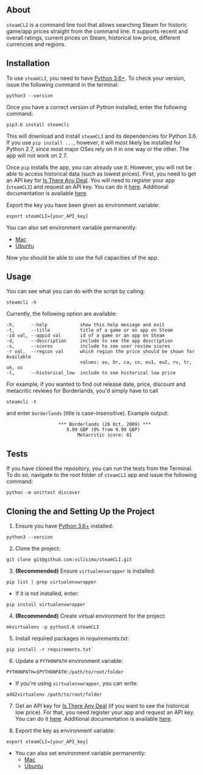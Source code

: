 ## About
`steamCLI` is a command line tool that allows searching Steam for historic 
game/app prices straight from the command line. It supports recent and overall
ratings, current prices on Steam, historical low price, different currencies
and regions.

## Installation
To use `steamCLI`, you need to have [Python 3.6+](https://www.python.org/downloads/). 
To check your version, issue the following command in the terminal:

~~~
python3 --version
~~~

Once you have a correct version of Python installed, enter the following 
command:

~~~
pip3.6 install steamcli
~~~ 

This will download and install `steamCLI` and its dependencies for Python 3.6. 
If you use `pip install ...`, however, it will most likely be installed for 
Python 2.7, since most major OSes rely on it in one way or the other. The app
will not work on 2.7.

Once `pip` installs the app, you can already use it. However, you will not be 
able to access historical data (such as lowest prices). First, you need to get
an API key for [Is There Any Deal](https://isthereanydeal.com). You will need 
to register your app (`steamCLI`) and request an API key. You can do it 
[here](https://isthereanydeal.com/apps/new/). Additional documentation is 
available [here](http://docs.itad.apiary.io/#introduction/your-apps).

Export the key you have been given as environment variable:

~~~
export steamCLI=[your_API_key]
~~~

You can also set environment variable permanently: 
- [Mac](https://stackoverflow.com/questions/22502759/mac-os-x-10-9-setting-permanent-environment-variables)
- [Ubuntu](https://stackoverflow.com/questions/13046624/how-to-permanently-export-a-variable-in-linux)

Now you should be able to use the full capacities of the app.

## Usage
You can see what you can do with the script by calling:

~~~
steamcli -h
~~~

Currently, the following option are available:

    -h,      --help            show this help message and exit
    -t,      --title           title of a game or an app on Steam
    -id val, --appid val       id of a game or an app on Steam
    -d,      --description     include to see the app description
    -s,      --scores          include to see user review scores
    -r val,  --region val      which region the price should be shown for Available
                               values: au, br, ca, cn, eu1, eu2, ru, tr, uk, us
    -l,      --historical_low  include to see historical low price

For example, if you wanted to find out release date, price, discount and
metacritic reviews for Borderlands, you'd simply have to call

~~~
steamcli -t
~~~

and enter `borderlands` (title is case-insensitive). Example output:

                       *** Borderlands (26 Oct, 2009) ***                      
                          9.99 GBP (0% from 9.99 GBP)                          
                              Metacritic score: 81 
                              
## Tests
If you have cloned the repository, you can run the tests from the Terminal. 
To do so, navigate to the root folder of `steamCLI` app and issue the following
command:

~~~
python -m unittest discover
~~~ 

## Cloning the and Setting Up the Project
1. Ensure you have [Python 3.6+](https://www.python.org/downloads/) installed:

~~~ 
python3 --version
~~~ 

2. Clone the project:

~~~
git clone git@github.com:vilisimo/steamCLI.git
~~~

3. __(Recommended)__ Ensure `virtualenvwrapper` is installed:

~~~
pip list | grep virtualenvwrapper
~~~ 

  * If it is not installed, enter:

~~~
pip install virtualenvwrapper
~~~

4. __(Recommended)__ Create virtual environment for the project: 

~~~
mkvirtualenv -p python3.6 steamCLI
~~~

5. Install required packages in _requirements.txt_:

~~~
pip install -r requirements.txt`
~~~

6. Update a `PYTHONPATH` environment variable: 

~~~
PYTHONPATH=$PYTHONPATH:/path/to/root/folder
~~~

  * If you're using `virtualenvwrapper`, you can write:

~~~
add2virtualenv /path/to/root/folder
~~~

7. Get an API key for [Is There Any Deal](https://isthereanydeal.com) (if you
want to see the historical low price). For that, you need register your app 
and request an API key. You can do it 
[here](https://isthereanydeal.com/apps/new/).
Additional documentation is available 
[here](http://docs.itad.apiary.io/#introduction/your-apps).

8. Export the key as environment variable:

~~~
export steamCLI=[your_API_key]
~~~

  * You can also set environment variable permanently: 
    - [Mac](https://stackoverflow.com/questions/22502759/mac-os-x-10-9-setting-permanent-environment-variables)
    - [Ubuntu](https://stackoverflow.com/questions/13046624/how-to-permanently-export-a-variable-in-linux)
